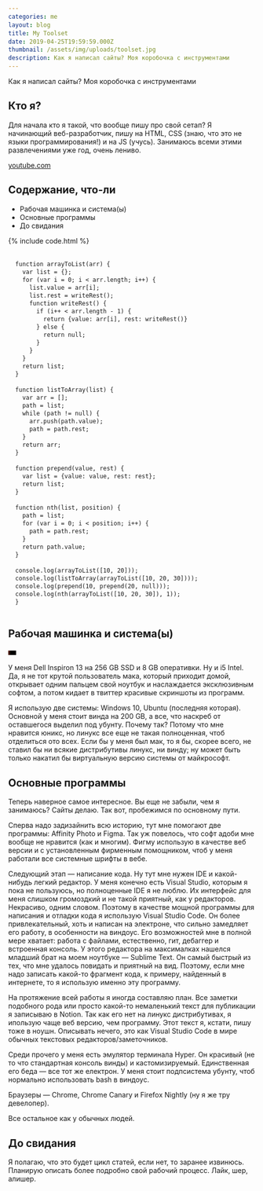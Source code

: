 ```yaml
---
categories: me
layout: blog
title: My Toolset
date: 2019-04-25T19:59:59.000Z
thumbnail: /assets/img/uploads/toolset.jpg
description: Как я написал сайты? Моя коробочка с инструментами
---
```


Как я написал сайты? Моя коробочка с инструментами

## Кто я?

Для начала кто я такой, что вообще пишу про свой сетап? Я начинающий веб-разработчик, пишу на HTML, CSS (знаю, что это не языки программирования!) и на JS (учусь). Занимаюсь всеми этими развлечениями уже год, очень лениво.

[youtube.com](youtube.com)

## Содержание, что-ли

* Рабочая машинка и система(ы)
* Основные программы
* До свидания

{% include code.html %}
<pre>
  <code>
  function arrayToList(arr) {
    var list = {};
    for (var i = 0; i < arr.length; i++) {
      list.value = arr[i];
      list.rest = writeRest();
      function writeRest() {
        if (i++ < arr.length - 1) {
          return {value: arr[i], rest: writeRest()}
        } else {
          return null;
        }
      }
    }
    return list;
  }

  function listToArray(list) {
    var arr = [];
    path = list;
    while (path != null) {
      arr.push(path.value);
      path = path.rest;
    }
    return arr;
  }

  function prepend(value, rest) {
    var list = {value: value, rest: rest};
    return list;
  }

  function nth(list, position) {
    path = list;
    for (var i = 0; i < position; i++) {
      path = path.rest;
    }
    return path.value;
  }

  console.log(arrayToList([10, 20]));
  console.log(listToArray(arrayToList([10, 20, 30])));
  console.log(prepend(10, prepend(20, null)));
  console.log(nth(arrayToList([10, 20, 30]), 1));
  }
  </code>
</pre>

## Рабочая машинка и система(ы)

<a href="/assets/img/uploads/toolset.jpg" class="image-link" title="My desktop" target="_blank"><img src="/assets/img/uploads/toolset.jpg" width="16" height="9" layout="responsive" alt="My desktop"></a>

У меня Dell Inspiron 13 на 256 GB SSD и 8 GB оперативки. Ну и i5 Intel. Да, я не тот крутой пользователь мака, который приходит домой, открывает одним пальцем свой ноутбук и наслаждается эксклюзивным софтом, а потом кидает в твиттер красивые скриншоты из программ.

Я использую две системы: Windows 10, Ubuntu (последняя которая). Основной у меня стоит винда на 200 GB, а все, что наскреб от оставшегося выделил под убунту. Почему так? Потому что мне нравится юникс, но линукс все еще не такая полноценная, чтоб отделиться ото всех. Если бы у меня был мак, то я бы, скорее всего, не ставил бы ни всякие дистрибутивы линукс, ни винду; ну может быть только накатил бы виртуальную версию системы от майкрософт.

## Основные программы

Теперь наверное самое интересное. Вы еще не забыли, чем я занимаюсь? Сайты делаю. Так вот, пробежимся по основному пути. 

Сперва надо задизайнить всю историю, тут мне помогают две программы: Affinity Photo и Figma. Так уж повелось, что софт адоби мне вообще не нравится (как и многим). Фигму использую в качестве веб версии и с установленным фирменным помощником, чтоб у меня работали все системные шрифты в вебе. 

Следующий этап — написание кода. Ну тут мне нужен IDE и какой-нибудь легкий редактор. У меня конечно есть Visual Studio, которым я пока не пользуюсь, но полноценные IDE я не люблю. Их интерфейс для меня слишком громоздкий и не такой приятный, как у редакторов. Некрасиво, одним словом. Поэтому в качестве мощной программы для написания и отладки кода я использую Visual Studio Code. Он более привлекательный, хоть и написан на электроне, что сильно замедляет его работу, в особенности на виндоус. Его возможностей мне в полной мере хватает: работа с файлами, естественно, гит, дебаггер и встроенная консоль. У этого редактора на максималках нашелся младший брат на моем ноутбуке — Sublime Text. Он самый быстрый из тех, что мне удалось повидать и приятный на вид. Поэтому, если мне надо записать какой-то фрагмент кода, к примеру, найденный в интернете, то я использую именно эту программу.

На протяжение всей работы я иногда составляю план. Все заметки подобного рода или просто какой-то немаленький текст для публикации я записываю в Notion. Так как его нет на линукс дистрибутивах, я ипользую чаще веб версию, чем программу. Этот текст я, кстати, пишу тоже в ноушн. Описывать нечего, это как Visual Studio Code в мире обычных текстовых редакторов/заметочников.

Среди прочего у меня есть эмулятор терминала Hyper. Он красивый (не то что стандартная консоль винды) и кастомизируемый. Единственная его беда — все тот же електрон. У меня стоит подпсистема убунту, чтоб нормально использовать bash в виндоус.

Браузеры — Chrome, Chrome Canary и Firefox Nightly (ну я же тру девелопер).

Все остальное как у обычных людей.

## До свидания

Я полагаю, что это будет цикл статей, если нет, то заранее извинюсь. Планирую описать более подробно свой рабочий процесс. Лайк, шер, алишер.
